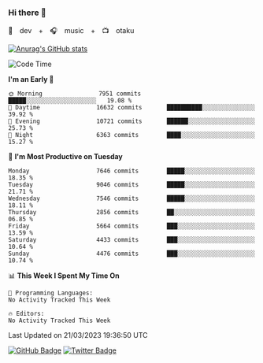 ### Hi there 👋

🚀　dev　+　🎧　music　+　📺　otaku


[![Anurag's GitHub stats](https://github-readme-stats.vercel.app/api?username=koheitasaka&count_private=true&show_icons=true&theme=monokai)](https://github.com/koheitasaka/github-readme-stats)

<!--START_SECTION:waka-->
![Code Time](http://img.shields.io/badge/Code%20Time-1%2C161%20hrs%2023%20mins-blue)

**I'm an Early 🐤** 

```text
🌞 Morning                7951 commits        █████░░░░░░░░░░░░░░░░░░░░   19.08 % 
🌆 Daytime                16632 commits       ██████████░░░░░░░░░░░░░░░   39.92 % 
🌃 Evening                10721 commits       ██████░░░░░░░░░░░░░░░░░░░   25.73 % 
🌙 Night                  6363 commits        ████░░░░░░░░░░░░░░░░░░░░░   15.27 % 
```
📅 **I'm Most Productive on Tuesday** 

```text
Monday                   7646 commits        █████░░░░░░░░░░░░░░░░░░░░   18.35 % 
Tuesday                  9046 commits        █████░░░░░░░░░░░░░░░░░░░░   21.71 % 
Wednesday                7546 commits        █████░░░░░░░░░░░░░░░░░░░░   18.11 % 
Thursday                 2856 commits        ██░░░░░░░░░░░░░░░░░░░░░░░   06.85 % 
Friday                   5664 commits        ███░░░░░░░░░░░░░░░░░░░░░░   13.59 % 
Saturday                 4433 commits        ███░░░░░░░░░░░░░░░░░░░░░░   10.64 % 
Sunday                   4476 commits        ███░░░░░░░░░░░░░░░░░░░░░░   10.74 % 
```


📊 **This Week I Spent My Time On** 

```text
💬 Programming Languages: 
No Activity Tracked This Week

🔥 Editors: 
No Activity Tracked This Week
```


 Last Updated on 21/03/2023 19:36:50 UTC
<!--END_SECTION:waka-->

[![GitHub Badge](https://img.shields.io/badge/GitHub-100000?style=for-the-badge&logo=github&logoColor=white)](https://github.com/koheitasaka)
[![Twitter Badge](https://img.shields.io/badge/Twitter-1DA1F2?style=for-the-badge&logo=twitter&logoColor=white)](https://twitter.com/sleep_asleep_)

